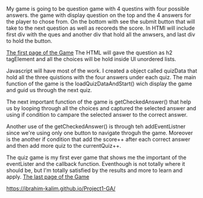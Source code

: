 My game is going to be question game with 4 questins with four possible answers. the game with display question on the top and the 4 answers for the player to chose from. On the bottom with see the submit button that will take to the next question as well as recoreds the score. In HTMl will include first div with the ques and another div that hold all the anwsers, and last div to hold the button.

[The first page of the Game](/imag/theFirstPage.jpeg.png)
The HTML will gave the question as h2 tagElement and all the choices will be hold inside Ul unordered lists.

Javascript will have most of the work. I created a object called quizData that hold all the three quistions with the four answers under each quiz. The main function of the game is the loadQuizDataAndStart() wich display the game and guid us through the next quiz.

The next important function of the game is getCheckedAnswer() that help us by looping through all the choices and captured the selected answer and using if condition to campare the selected answer to the correct answer.

Another use of the getCheckedAnswer() is through teh addEventListner since we're using only one button to navigate throguh the game. Moreover is the another if condition that add the score++ after each correct answer and then add more quiz to the currentQuiz++.

The quiz game is my first ever game that shows me the important of the eventLister and the callback function. Eventhough is not totally where it should be, but I'm totally satisfied by the results and more to learn and apply.
[The last page of the Game](/imag/the%20lastPageOfTheGame.jpeg.png)

https://ibrahim-kalim.github.io/Project1-GA/
